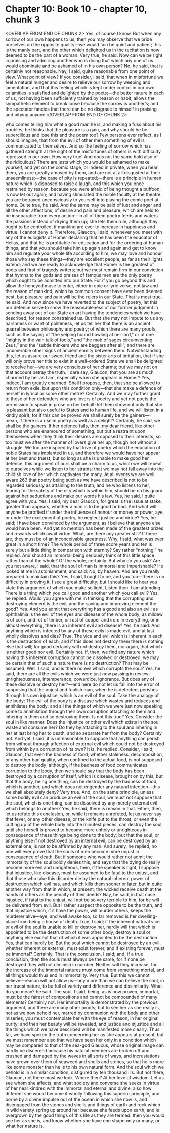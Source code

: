 # Chapter 10: Book 10 - chapter 10, chunk 3

<OVERLAP FROM END OF CHUNK 2>
Yes, of course I know. But when any sorrow of our own happens to us, then you may observe that we pride ourselves on the opposite quality⁠—we would fain be quiet and patient; this is the manly part, and the other which delighted us in the recitation is now deemed to be the part of a woman. Very true, he said. Now can we be right in praising and admiring another who is doing that which any one of us would abominate and be ashamed of in his own person? No, he said, that is certainly not reasonable. Nay, I said, quite reasonable from one point of view. What point of view? If you consider, I said, that when in misfortune we feel a natural hunger and desire to relieve our sorrow by weeping and lamentation, and that this feeling which is kept under control in our own calamities is satisfied and delighted by the poets;⁠—the better nature in each of us, not having been sufficiently trained by reason or habit, allows the sympathetic element to break loose because the sorrow is another’s; and the spectator fancies that there can be no disgrace to himself in praising and pitying anyone
</OVERLAP FROM END OF CHUNK 2>

who comes telling him what a good man he is, and making a fuss about his troubles; he thinks that the pleasure is a gain, and why should he be supercilious and lose this and the poem too? Few persons ever reflect, as I should imagine, that from the evil of other men something of evil is communicated to themselves. And so the feeling of sorrow which has gathered strength at the sight of the misfortunes of others is with difficulty repressed in our own. How very true! And does not the same hold also of the ridiculous? There are jests which you would be ashamed to make yourself, and yet on the comic stage, or indeed in private, when you hear them, you are greatly amused by them, and are not at all disgusted at their unseemliness;⁠—the case of pity is repeated;⁠—there is a principle in human nature which is disposed to raise a laugh, and this which you once restrained by reason, because you were afraid of being thought a buffoon, is now let out again; and having stimulated the risible faculty at the theatre, you are betrayed unconsciously to yourself into playing the comic poet at home. Quite true, he said. And the same may be said of lust and anger and all the other affections, of desire and pain and pleasure, which are held to be inseparable from every action⁠—in all of them poetry feeds and waters the passions instead of drying them up; she lets them rule, although they ought to be controlled, if mankind are ever to increase in happiness and virtue. I cannot deny it. Therefore, Glaucon, I said, whenever you meet with any of the eulogists of Homer declaring that he has been the educator of Hellas, and that he is profitable for education and for the ordering of human things, and that you should take him up again and again and get to know him and regulate your whole life according to him, we may love and honour those who say these things⁠—they are excellent people, as far as their lights extend; and we are ready to acknowledge that Homer is the greatest of poets and first of tragedy writers; but we must remain firm in our conviction that hymns to the gods and praises of famous men are the only poetry which ought to be admitted into our State. For if you go beyond this and allow the honeyed muse to enter, either in epic or lyric verse, not law and the reason of mankind, which by common consent have ever been deemed best, but pleasure and pain will be the rulers in our State. That is most true, he said. And now since we have reverted to the subject of poetry, let this our defence serve to show the reasonableness of our former judgment in sending away out of our State an art having the tendencies which we have described; for reason constrained us. But that she may not impute to us any harshness or want of politeness, let us tell her that there is an ancient quarrel between philosophy and poetry; of which there are many proofs, such as the saying of “the yelping hound howling at her lord,” or of one “mighty in the vain talk of fools,” and “the mob of sages circumventing Zeus,” and the “subtle thinkers who are beggars after all”; and there are innumerable other signs of ancient enmity between them. Notwithstanding this, let us assure our sweet friend and the sister arts of imitation, that if she will only prove her title to exist in a well-ordered State we shall be delighted to receive her⁠—we are very conscious of her charms; but we may not on that account betray the truth. I dare say, Glaucon, that you are as much charmed by her as I am, especially when she appears in Homer? Yes, indeed, I am greatly charmed. Shall I propose, then, that she be allowed to return from exile, but upon this condition only⁠—that she make a defence of herself in lyrical or some other metre? Certainly. And we may further grant to those of her defenders who are lovers of poetry and yet not poets the permission to speak in prose on her behalf: let them show not only that she is pleasant but also useful to States and to human life, and we will listen in a kindly spirit; for if this can be proved we shall surely be the gainers⁠—I mean, if there is a use in poetry as well as a delight? Certainly, he said, we shall be the gainers. If her defence fails, then, my dear friend, like other persons who are enamoured of something, but put a restraint upon themselves when they think their desires are opposed to their interests, so too must we after the manner of lovers give her up, though not without a struggle. We too are inspired by that love of poetry which the education of noble States has implanted in us, and therefore we would have her appear at her best and truest; but so long as she is unable to make good her defence, this argument of ours shall be a charm to us, which we will repeat to ourselves while we listen to her strains; that we may not fall away into the childish love of her which captivates the many. At all events we are well aware 263 that poetry being such as we have described is not to be regarded seriously as attaining to the truth; and he who listens to her, fearing for the safety of the city which is within him, should be on his guard against her seductions and make our words his law. Yes, he said, I quite agree with you. Yes, I said, my dear Glaucon, for great is the issue at stake, greater than appears, whether a man is to be good or bad. And what will anyone be profited if under the influence of honour or money or power, aye, or under the excitement of poetry, he neglect justice and virtue? Yes, he said; I have been convinced by the argument, as I believe that anyone else would have been. And yet no mention has been made of the greatest prizes and rewards which await virtue. What, are there any greater still? If there are, they must be of an inconceivable greatness. Why, I said, what was ever great in a short time? The whole period of three score years and ten is surely but a little thing in comparison with eternity? Say rather “nothing,” he replied. And should an immortal being seriously think of this little space rather than of the whole? Of the whole, certainly. But why do you ask? Are you not aware, I said, that the soul of man is immortal and imperishable? He looked at me in astonishment, and said: No, by heaven: And are you really prepared to maintain this? Yes, I said, I ought to be, and you too⁠—there is no difficulty in proving it. I see a great difficulty; but I should like to hear you state this argument of which you make so light. Listen then. I am attending. There is a thing which you call good and another which you call evil? Yes, he replied. Would you agree with me in thinking that the corrupting and destroying element is the evil, and the saving and improving element the good? Yes. And you admit that everything has a good and also an evil; as ophthalmia is the evil of the eyes and disease of the whole body; as mildew is of corn, and rot of timber, or rust of copper and iron: in everything, or in almost everything, there is an inherent evil and disease? Yes, he said. And anything which is infected by any of these evils is made evil, and at last wholly dissolves and dies? True. The vice and evil which is inherent in each is the destruction of each; and if this does not destroy them there is nothing else that will; for good certainly will not destroy them, nor again, that which is neither good nor evil. Certainly not. If, then, we find any nature which having this inherent corruption cannot be dissolved or destroyed, we may be certain that of such a nature there is no destruction? That may be assumed. Well, I said, and is there no evil which corrupts the soul? Yes, he said, there are all the evils which we were just now passing in review: unrighteousness, intemperance, cowardice, ignorance. But does any of these dissolve or destroy her?⁠—and here do not let us fall into the error of supposing that the unjust and foolish man, when he is detected, perishes through his own injustice, which is an evil of the soul. Take the analogy of the body: The evil of the body is a disease which wastes and reduces and annihilates the body; and all the things of which we were just now speaking come to annihilation through their own corruption attaching to them and inhering in them and so destroying them. Is not this true? Yes. Consider the soul in like manner. Does the injustice or other evil which exists in the soul waste and consume her? Do they by attaching to the soul and inhering in her at last bring her to death, and so separate her from the body? Certainly not. And yet, I said, it is unreasonable to suppose that anything can perish from without through affection of external evil which could not be destroyed from within by a corruption of its own? It is, he replied. Consider, I said, Glaucon, that even the badness of food, whether staleness, decomposition, or any other bad quality, when confined to the actual food, is not supposed to destroy the body; although, if the badness of food communicates corruption to the body, then we should say that the body has been destroyed by a corruption of itself, which is disease, brought on by this; but that the body, being one thing, can be destroyed by the badness of food, which is another, and which does not engender any natural infection⁠—this we shall absolutely deny? Very true. And, on the same principle, unless some bodily evil can produce an evil of the soul, we must not suppose that the soul, which is one thing, can be dissolved by any merely external evil which belongs to another? Yes, he said, there is reason in that. Either, then, let us refute this conclusion, or, while it remains unrefuted, let us never say that fever, or any other disease, or the knife put to the throat, or even the cutting up of the whole body into the minutest pieces, can destroy the soul, until she herself is proved to become more unholy or unrighteous in consequence of these things being done to the body; but that the soul, or anything else if not destroyed by an internal evil, can be destroyed by an external one, is not to be affirmed by any man. And surely, he replied, no one will ever prove that the souls of men become more unjust in consequence of death. But if someone who would rather not admit the immortality of the soul boldly denies this, and says that the dying do really become more evil and unrighteous, then, if the speaker is right, I suppose that injustice, like disease, must be assumed to be fatal to the unjust, and that those who take this disorder die by the natural inherent power of destruction which evil has, and which kills them sooner or later, but in quite another way from that in which, at present, the wicked receive death at the hands of others as the penalty of their deeds? Nay, he said, in that case injustice, if fatal to the unjust, will not be so very terrible to him, for he will be delivered from evil. But I rather suspect the opposite to be the truth, and that injustice which, if it have the power, will murder others, keeps the murderer alive⁠—aye, and well awake too; so far removed is her dwelling-place from being a house of death. True, I said; if the inherent natural vice or evil of the soul is unable to kill or destroy her, hardly will that which is appointed to be the destruction of some other body, destroy a soul or anything else except that of which it was appointed to be the destruction. Yes, that can hardly be. But the soul which cannot be destroyed by an evil, whether inherent or external, must exist forever, and if existing forever, must be immortal? Certainly. That is the conclusion, I said; and, if a true conclusion, then the souls must always be the same, for if none be destroyed they will not diminish in number. Neither will they increase, for the increase of the immortal natures must come from something mortal, and all things would thus end in immortality. Very true. But this we cannot believe⁠—reason will not allow us⁠—any more than we can believe the soul, in her truest nature, to be full of variety and difference and dissimilarity. What do you mean? he said. The soul, I said, being, as is now proven, immortal, must be the fairest of compositions and cannot be compounded of many elements? Certainly not. Her immortality is demonstrated by the previous argument, and there are many other proofs; but to see her as she really is, not as we now behold her, marred by communion with the body and other miseries, you must contemplate her with the eye of reason, in her original purity; and then her beauty will be revealed, and justice and injustice and all the things which we have described will be manifested more clearly. Thus far, we have spoken the truth concerning her as she appears at present, but we must remember also that we have seen her only in a condition which may be compared to that of the sea-god Glaucus, whose original image can hardly be discerned because his natural members are broken off and crushed and damaged by the waves in all sorts of ways, and incrustations have grown over them of seaweed and shells and stones, so that he is more like some monster than he is to his own natural form. And the soul which we behold is in a similar condition, disfigured by ten thousand ills. But not there, Glaucon, not there must we look. Where then? At her love of wisdom. Let us see whom she affects, and what society and converse she seeks in virtue of her near kindred with the immortal and eternal and divine; also how different she would become if wholly following this superior principle, and borne by a divine impulse out of the ocean in which she now is, and disengaged from the stones and shells and things of earth and rock which in wild variety spring up around her because she feeds upon earth, and is overgrown by the good things of this life as they are termed: then you would see her as she is, and know whether she have one shape only or many, or what her nature is.